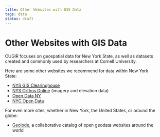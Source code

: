 ```yaml
---
title: Other Websites with GIS Data
tags: data
status: draft
---
```


# Other Websites with GIS Data

CUGIR focuses on geospatial data for New York State, as well as datasets created and commonly used by researchers at Cornell University.

Here are some other websites we recommend for data within New York State:

* [NYS GIS Clearinghouse](http://gis.ny.gov/)
* [NYS Orthos Online](https://orthos.dhses.ny.gov/) (imagery and elevation data)
* [Open Data NY](https://data.ny.gov/)
* [NYC Open Data](https://opendata.cityofnewyork.us/)

For even more sites, whether in New York, the United States, or around the globe:

* [Geolode](http://geolode.org/), a collaborative catalog of open geodata websites around the world
